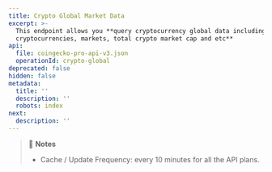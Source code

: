 ```yaml
---
title: Crypto Global Market Data
excerpt: >-
  This endpoint allows you **query cryptocurrency global data including active
  cryptocurrencies, markets, total crypto market cap and etc**
api:
  file: coingecko-pro-api-v3.json
  operationId: crypto-global
deprecated: false
hidden: false
metadata:
  title: ''
  description: ''
  robots: index
next:
  description: ''
---
```

> 📘 **Notes**
>
> * Cache / Update Frequency: every 10 minutes for all the API plans.
